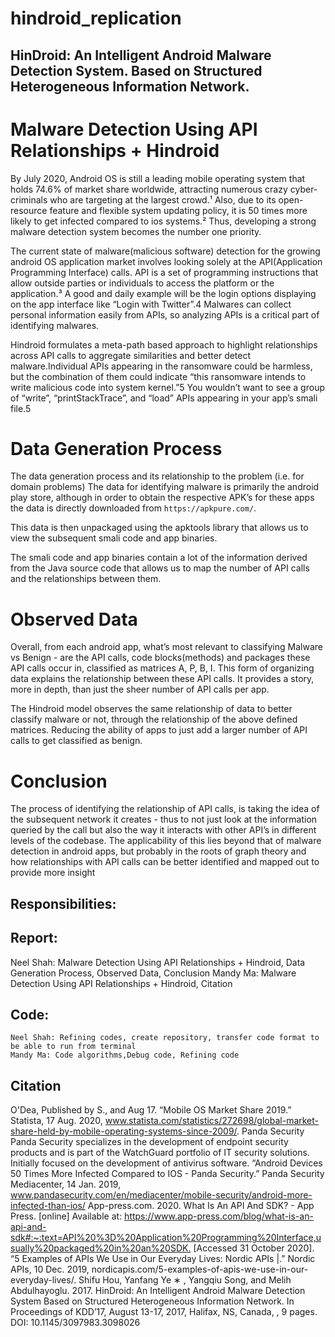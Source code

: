# hindroid_replication
## HinDroid: An Intelligent Android Malware Detection System. Based on Structured Heterogeneous Information Network.
# Malware Detection Using API Relationships + Hindroid
By July 2020, Android OS is still a leading mobile operating system that holds 74.6% of market share worldwide, attracting numerous crazy cyber-criminals who are targeting at the largest crowd.¹ Also, due to its open-resource feature and flexible system updating policy, it is 50 times more likely to get infected compared to ios systems.² Thus, developing a strong malware detection system becomes the number one priority.

The current state of malware(malicious software) detection for the growing android OS application market involves looking solely at the API(Application Programming Interface) calls. API is a set of programming instructions that allow outside parties or individuals to access the platform or the application.³ A good and daily example will be the login options displaying on the app interface like “Login with Twitter”.4 Malwares can collect personal information easily from APIs, so analyzing APIs is a critical part of identifying malwares.

Hindroid formulates a meta-path based approach to highlight relationships across API calls to aggregate similarities and better detect malware.Individual APIs appearing in the ransomware could be harmless, but the combination of them could indicate “this ransomware intends to write malicious code into system kernel.”5 You wouldn’t want to see a group of “write”, “printStackTrace”, and “load” APIs appearing in your app’s smali file.5


# Data Generation Process
The data generation process and its relationship to the problem (i.e. for domain problems)
The data for identifying malware is primarily the android play store, although in order to obtain the respective APK’s for these apps the data is directly downloaded from `https://apkpure.com/`.

This data is then unpackaged using the apktools library that allows us to view the subsequent smali code and app binaries.

The smali code and app binaries contain a lot of the information derived from the Java source code that allows us to map the number of API calls and the relationships between them. 

# Observed Data 
Overall, from each android app, what’s most relevant to classifying Malware vs Benign - are the API calls, code blocks(methods) and packages these API calls occur in, classified as matrices 
A, P, B, I. This form of organizing data explains the relationship between these API calls. It provides a story, more in depth, than just the sheer number of API calls per app. 

The Hindroid model observes the same relationship of data to better classify malware or not, through the relationship of the above defined matrices. Reducing the ability of apps to just add a larger number of API calls to get classified as benign. 

# Conclusion
The process of identifying the relationship of API calls, is taking the idea of the subsequent network it creates - thus to not just look at the information queried by the call but also the way it interacts with other API’s in different levels of the codebase. The applicability of this lies beyond that of malware detection in android apps, but probably in the roots of graph theory and how relationships with API calls can be better identified and mapped out to provide more insight











## Responsibilities:
## Report:
Neel Shah: Malware Detection Using API Relationships + Hindroid, Data Generation Process, Observed Data, Conclusion
Mandy Ma: Malware Detection Using API Relationships + Hindroid, Citation
## Code:
	Neel Shah: Refining codes, create repository, transfer code format to be able to run from terminal
	Mandy Ma: Code algorithms,Debug code, Refining code


## Citation
O'Dea, Published by S., and Aug 17. “Mobile OS Market Share 2019.” Statista, 17 Aug. 2020, www.statista.com/statistics/272698/global-market-share-held-by-mobile-operating-systems-since-2009/. 
Panda Security Panda Security specializes in the development of endpoint security products and is part of the WatchGuard portfolio of IT security solutions. Initially focused on the development of antivirus software. “Android Devices 50 Times More Infected Compared to IOS - Panda Security.” Panda Security Mediacenter, 14 Jan. 2019, www.pandasecurity.com/en/mediacenter/mobile-security/android-more-infected-than-ios/
App-press.com. 2020. What Is An API And SDK? - App Press. [online] Available at: <https://www.app-press.com/blog/what-is-an-api-and-sdk#:~:text=API%20%3D%20Application%20Programming%20Interface,usually%20packaged%20in%20an%20SDK.> [Accessed 31 October 2020].
“5 Examples of APIs We Use in Our Everyday Lives: Nordic APIs |.” Nordic APIs, 10 Dec. 2019, nordicapis.com/5-examples-of-apis-we-use-in-our-everyday-lives/. 
Shifu Hou, Yanfang Ye ∗ , Yangqiu Song, and Melih Abdulhayoglu. 2017. HinDroid: An Intelligent Android Malware Detection System Based on Structured Heterogeneous Information Network. In Proceedings of KDD’17, August 13-17, 2017, Halifax, NS, Canada, , 9 pages. DOI: 10.1145/3097983.3098026
